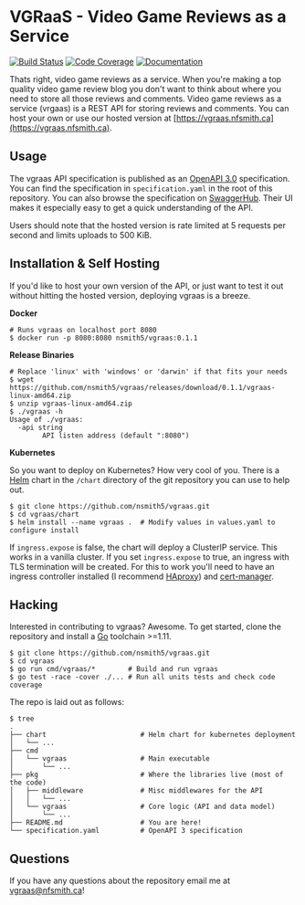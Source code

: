 # VGRaaS - Video Game Reviews as a Service

[![Build Status](https://cloud.drone.io/api/badges/nsmith5/vgraas/status.svg?branch=development)](https://cloud.drone.io/nsmith5/vgraas) [![Code Coverage](https://codecov.io/gh/nsmith5/vgraas/branch/development/graph/badge.svg)](https://codecov.io/gh/nsmith5/vgraas) [![Documentation](https://godoc.org/github.com/nsmith5/vgraas/pkg/vgraas?status.svg)](https://godoc.org/github.com/nsmith5/vgraas/pkg/vgraas)


Thats right, video game reviews as a service. When you're making a top quality
video game review blog you don't want to think about where you need to store
all those reviews and comments. Video game reviews as a service (vrgaas) is a
REST API for storing reviews and comments. You can host your own or use our 
hosted version at [https://vgraas.nfsmith.ca](https://vgraas.nfsmith.ca).

## Usage

The vgraas API specification is published as an 
[OpenAPI 3.0](https://swagger.io/specification/) specification. You can find
the specification in `specification.yaml` in the root of this repository. You
can also browse the specification on 
[SwaggerHub](https://app.swaggerhub.com/apis/nsmith5/vrgaas/0.1.1). Their UI
makes it especially easy to get a quick understanding of the API.

Users should note that the hosted version is rate limited at 5 requests per
second and limits uploads to 500 KiB.

## Installation & Self Hosting

If you'd like to host your own version of the API, or just want to test
it out without hitting the hosted version, deploying vgraas is a breeze.

**Docker**
```
# Runs vgraas on localhost port 8080
$ docker run -p 8080:8080 nsmith5/vgraas:0.1.1
```

**Release Binaries**
```
# Replace 'linux' with 'windows' or 'darwin' if that fits your needs
$ wget https://github.com/nsmith5/vgraas/releases/download/0.1.1/vgraas-linux-amd64.zip
$ unzip vgraas-linux-amd64.zip
$ ./vgraas -h
Usage of ./vgraas:
  -api string
        API listen address (default ":8080")
```

**Kubernetes**

So you want to deploy on Kubernetes? How very cool of you. There is a 
[Helm](https://helm.sh) chart in the `/chart` directory of the git repository
you can use to help out.

```
$ git clone https://github.com/nsmith5/vgraas.git
$ cd vgraas/chart
$ helm install --name vgraas .  # Modify values in values.yaml to configure install
```

If `ingress.expose` is false, the chart will deploy a ClusterIP service. This
works in a vanilla cluster. If you set `ingress.expose` to true, an ingress with
TLS termination will be created. For this to work you'll need to have an ingress
controller installed (I recommend 
[HAproxy](https://github.com/jcmoraisjr/haproxy-ingress)) and 
[cert-manager](https://github.com/jetstack/cert-manager).

## Hacking

Interested in contributing to vgraas? Awesome. To get started, clone the 
repository and install a [Go](https://golang.org) toolchain >=1.11.

```
$ git clone https://github.com/nsmith5/vgraas.git
$ cd vgraas
$ go run cmd/vgraas/*        # Build and run vgraas
$ go test -race -cover ./... # Run all units tests and check code coverage
```

The repo is laid out as follows:
```
$ tree
.
├── chart                       # Helm chart for kubernetes deployment
│   └── ...
├── cmd
│   └── vgraas                  # Main executable
│       └── ...
├── pkg                         # Where the libraries live (most of the code)
│   ├── middleware              # Misc middlewares for the API
│   │   └── ...
│   └── vgraas                  # Core logic (API and data model)
│       └── ...
├── README.md                   # You are here!
└── specification.yaml          # OpenAPI 3 specification

```

## Questions

If you have any questions about the repository email me at vgraas@nfsmith.ca!
